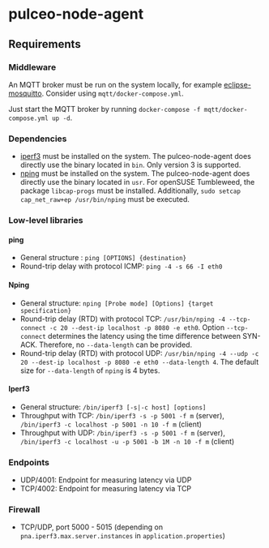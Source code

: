 # pulceo-node-agent

## Requirements

### Middleware

An MQTT broker must be run on the system locally, for example [eclipse-mosquitto](https://mosquitto.org/). Consider using `mqtt/docker-compose.yml`.

Just start the MQTT broker by running `docker-compose -f mqtt/docker-compose.yml up -d`.

### Dependencies

* [iperf3](https://iperf.fr/iperf-download.php) must be installed on the system. The pulceo-node-agent does directly use the binary located in `bin`. Only version 3 is supported.
* [nping](https://nmap.org/nping/) must be installed on the system. The pulceo-node-agent does directly use the binary located in `usr`. For openSUSE Tumbleweed, the package `libcap-progs` must be installed. Additionally, `sudo setcap cap_net_raw+ep /usr/bin/nping` must be executed.

### Low-level libraries

#### ping

* General structure : `ping [OPTIONS] {destination}`
* Round-trip delay with protocol ICMP: `ping -4 -s 66 -I eth0`

#### Nping

* General structure: `nping [Probe mode] [Options] {target specification}`
* Round-trip delay (RTD) with protocol TCP: `/usr/bin/nping -4 --tcp-connect -c 20 --dest-ip localhost -p 8080 -e eth0`. Option `--tcp-connect` determines the latency using the time difference between SYN-ACK. Therefore, no `--data-length` can be provided.
* Round-trip delay (RTD) with protocol UDP: `/usr/bin/nping -4 --udp -c 20 --dest-ip localhost -p 8080 -e eth0 --data-length 4`. The default size for `--data-length` of `nping` is 4 bytes.

#### Iperf3

* General structure: `/bin/iperf3 [-s|-c host] [options]`
* Throughput with TCP: `/bin/iperf3 -s -p 5001 -f m` (server), `/bin/iperf3 -c localhost -p 5001 -n 10 -f m` (client)
* Throughput with UDP: `/bin/iperf3 -s -p 5001 -f m` (server), `/bin/iperf3 -c localhost -u -p 5001 -b 1M -n 10 -f m` (client) 


### Endpoints

* UDP/4001: Endpoint for measuring latency via UDP
* TCP/4002: Endpoint for measuring latency via TCP

### Firewall

* TCP/UDP, port 5000 - 5015 (depending on `pna.iperf3.max.server.instances` in `application.properties`)
